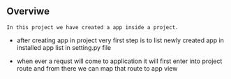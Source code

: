 ## Overviwe
```
In this project we have created a app inside a project.

```
* after creating app in project very first step is to list newly created app in installed app list in setting.py file

* when ever a requst will come to application it will first enter into project route and from there we can map that route to app view